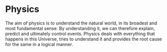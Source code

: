 # Physics

The aim of physics is to understand the natural world, in its broadest and most fundamental sense. By understanding it, we can therefore explain, predict and ultimately control events. Physics deals with everything that happens in this Universe, tries to understand it and provides the root cause for the same in a logical manner.
